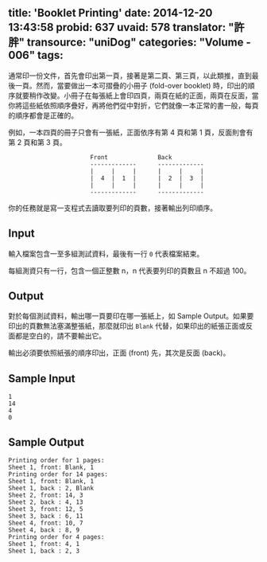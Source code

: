 title: 'Booklet Printing'
date: 2014-12-20 13:43:58
probid: 637
uvaid: 578
translator: "許胖"
transource: "uniDog"
categories: "Volume - 006"
tags:
---

通常印一份文件，首先會印出第一頁，接著是第二頁、第三頁，以此類推，直到最後一頁。然而，當要做出一本可摺疊的小冊子 (fold-over booklet) 時，印出的順序就要稍作改變。小冊子在每張紙上會印四頁，兩頁在紙的正面，兩頁在反面，當你將這些紙依照順序疊好，再將他們從中對折，它們就像一本正常的書一般，每頁的順序都會是正確的。

例如，一本四頁的冊子只會有一張紙，正面依序有第 4 頁和第 1 頁，反面則會有第 2 頁和第 3 頁。

	                       Front              Back
	                       -------------      -------------
	                       |     |     |      |     |     |
	                       |  4  |  1  |      |  2  |  3  |
	                       |     |     |      |     |     |
	                       -------------      -------------

你的任務就是寫一支程式去讀取要列印的頁數，接著輸出列印順序。

## Input ##

輸入檔案包含一至多組測試資料，最後有一行 `0` 代表檔案結束。

每組測資只有一行，包含一個正整數 n，n 代表要列印的頁數且 n 不超過 100。

## Output ##

對於每個測試資料，輸出哪一頁要印在哪一張紙上，如 Sample Output。如果要印出的頁數無法塞滿整張紙，那麼就印出 `Blank` 代替，如果印出的紙張正面或反面都是空白的，請不要輸出它。

輸出必須要依照紙張的順序印出，正面 (front) 先，其次是反面 (back)。

## Sample Input ##

	1
	14
	4
	0

## Sample Output ##

	Printing order for 1 pages:
	Sheet 1, front: Blank, 1
	Printing order for 14 pages:
	Sheet 1, front: Blank, 1
	Sheet 1, back : 2, Blank
	Sheet 2, front: 14, 3
	Sheet 2, back : 4, 13
	Sheet 3, front: 12, 5
	Sheet 3, back : 6, 11
	Sheet 4, front: 10, 7
	Sheet 4, back : 8, 9
	Printing order for 4 pages:
	Sheet 1, front: 4, 1
	Sheet 1, back : 2, 3